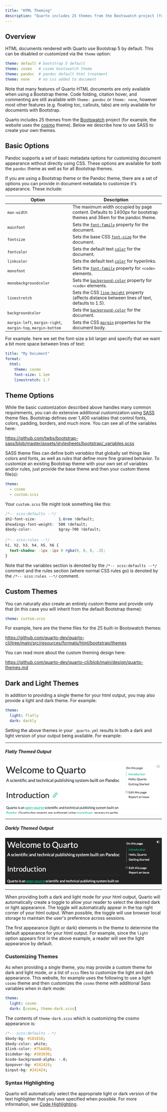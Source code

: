 ```yaml
---
title: "HTML Theming"
description: "Quarto includes 25 themes from the Bootswatch project (for example, this website uses the Cosmo theme). You can use Sass to customize these themes or create your own themes."
---
```


## Overview

HTML documents rendered with Quarto use Bootstrap 5 by default. This can be disabled or customized via the `theme` option:

``` yaml
theme: default # bootstrap 5 default
theme: cosmo   # cosmo bootswatch theme
theme: pandoc  # pandoc default html treatment
theme: none    # no css added to document
```

Note that many features of Quarto HTML documents are only available when using a Bootstrap theme. Code folding, citation hover, and commenting are still available with `theme: pandoc` or `theme: none`, however most other features (e.g. floating toc, callouts, tabs) are only available for documents with Bootstrap.

Quarto includes 25 themes from the [Bootswatch](https://bootswatch.com/) project (for example, the website uses the [cosmo](https://bootswatch.com/cosmo/) theme). Below we describe how to use SASS to create your own themes.

## Basic Options

Pandoc supports a set of basic metadata options for customizing document appearance without directly using CSS. These options are available for both the `pandoc` theme as well as for all Bootstrap themes.

If you are using a Bootstrap theme or the Pandoc theme, there are a set of options you can provide in document metadata to customize it's appearance. These include:

| Option                                                       | Description                                                                                                                                                    |
|--------------------------------------------------------------|----------------------------------------------------------------------------------------------------------------------------------------------------------------|
| `max-width`                                                  | The maximum width occupied by page content. Defaults to 1400px for bootstrap themes and 36em for the pandoc theme.                                             |
| `mainfont`                                                   | Sets the [`font-family`](https://developer.mozilla.org/en-US/docs/Web/CSS/font-family) property for the document.                                              |
| `fontsize`                                                   | Sets the base CSS [`font-size`](https://developer.mozilla.org/en-US/docs/Web/CSS/font-size) for the document.                                                  |
| `fontcolor`                                                  | Sets the default text [`color`](https://developer.mozilla.org/en-US/docs/Web/CSS/color) for the document.                                                      |
| `linkcolor`                                                  | Sets the default text [`color`](https://developer.mozilla.org/en-US/docs/Web/CSS/color) for hyperlinks.                                                        |
| `monofont`                                                   | Sets the [`font-family`](https://developer.mozilla.org/en-US/docs/Web/CSS/font-family) property for `<code>` elements.                                         |
| `monobackgroundcolor`                                        | Sets the [`background-color`](https://developer.mozilla.org/en-US/docs/Web/CSS/background-color) property for `<code>` elements.                               |
| `linestretch`                                                | Sets the CSS [`line-height`](https://developer.mozilla.org/en-US/docs/Web/CSS/line-height) property (affects distance between lines of text, defaults to 1.5). |
| `backgroundcolor`                                            | Sets the [`background-color`](https://developer.mozilla.org/en-US/docs/Web/CSS/background-color) for the document.                                             |
| `margin-left`, `margin-right`, `margin-top`, `margin-bottom` | Sets the CSS [`margin`](https://developer.mozilla.org/en-US/docs/Web/CSS/margin) properties for the document body.                                             |

For example. here we set the font-size a bit larger and specify that we want a bit more space between lines of text:

``` yaml
title: "My Document"
format:
  html: 
    theme: cosmo
    font-size: 1.1em
    linestretch: 1.7
```

## Theme Options

While the basic customization described above handles many common requirements, you can do extensive additional customization using [SASS](https://sass-lang.com/) theme files. Bootstrap defines over 1,400 variables that control fonts, colors, padding, borders, and much more. You can see all of the variables here:

<https://github.com/twbs/bootstrap-sass/blob/master/assets/stylesheets/bootstrap/_variables.scss>

SASS theme files can define both *variables* that globally set things like colors and fonts, as well as *rules* that define more fine grained behavior. To customize an existing Bootstrap theme with your own set of variables and/or rules, just provide the base theme and then your custom theme file(s):

``` yaml
theme:
  - cosmo
  - custom.scss
```

Your `custom.scss` file might look something like this:

``` css
/*-- scss:defaults --*/
$h2-font-size:          1.6rem !default;
$headings-font-weight:  500 !default;
$body-color:            $gray-700 !default;

/*-- scss:rules --*/
h1, h2, h3, h4, h5, h6 {
  text-shadow: -1px -1px 0 rgba(0, 0, 0, .3);
}
```

Note that the variables section is denoted by the `/*-- scss:defaults --*/` comment and the rules section (where normal CSS rules go) is denoted by the `/*-- scss:rules --*/` comment.

## Custom Themes

You can naturally also create an entirely custom theme and provide only that (in this case you will inherit from the default Bootstrap theme):

``` yaml
theme: custom.scss
```

For example, here are the theme files for the 25 built-in Bootswatch themes:

<https://github.com/quarto-dev/quarto-cli/tree/main/src/resources/formats/html/bootstrap/themes>

You can read more about the custom theming design here:

<https://github.com/quarto-dev/quarto-cli/blob/main/design/quarto-themes.md>

## Dark and Light Themes

In addition to providing a single theme for your html output, you may also provide a light and dark theme. For example:

``` yaml
theme:
  light: flatly
  dark: darkly
```

Setting the above themes in your `_quarto.yml` results in both a dark and light version of your output being available. For example:

------------------------------------------------------------------------

##### Flatly Themed Output

![](images/html-light.png)

------------------------------------------------------------------------

##### Darkly Themed Output

![](images/html-dark.png)

------------------------------------------------------------------------

When providing both a dark and light mode for your html output, Quarto will automatically create a toggle to allow your reader to select the desired dark or light appearance. The toggle will automatically appear in the top right corner of your html output. When possible, the toggle will use browser local storage to maintain the user's preference across sessions.

The first appearance (light or dark) elements in the theme to determine the default appearance for your html output. For example, since the `light` option appears first in the above example, a reader will see the light appearance by default.

### Customizing Themes

As when providing a single theme, you may provide a custom theme for dark and light mode, or a list of `scss` files to customize the light and dark appearance. This website, for example uses the following to use a light `cosmo` theme and then customizes the `cosmo` theme with additional Sass variables when in dark mode:

``` yaml
theme:
  light: cosmo
  dark: [cosmo, theme-dark.scss]
```

The contents of `theme-dark.scss` which is customizing the cosmo appearance is:

``` css
/*-- scss:defaults --*/
$body-bg: #181818;
$body-color: white;
$link-color: #75AADB;
$sidebar-bg: #303030;
$code-background-alpha: -.8;
$popover-bg: #242424;
$input-bg: #242424;
```

### Syntax Highlighting

Quarto will automatically select the appropriate light or dark version of the text highlighter that you have specified when possible. For more information, see [Code Highlighting](html-code.html#highlighting).
